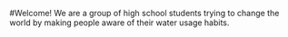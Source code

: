 #Welcome!
We are a group of high school students trying to change the world by making people aware of their water usage habits.

